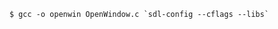 <!--
 FileName:      readme
 Author:        8ucchiman
 CreatedDate:   2023-05-18 17:51:27
 LastModified:  2023-01-25 10:56:12 +0900
 Reference:     https://wiki.libsdl.org/SDL2/Installation
 Description:   ---
-->



```
    $ gcc -o openwin OpenWindow.c `sdl-config --cflags --libs`
```

